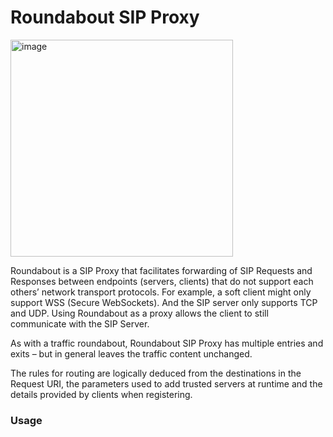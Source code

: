 # Roundabout SIP Proxy
<img width="356" height="347" alt="image" src="https://github.com/user-attachments/assets/5519bb5a-4816-41d3-81a5-02e2e0ea7894" />


Roundabout is a SIP Proxy that facilitates forwarding of SIP Requests and Responses between endpoints (servers, clients) that do not  support each others’ network transport protocols. For example, a soft client might only support WSS (Secure WebSockets). And the SIP server only supports TCP and UDP. Using Roundabout as a proxy allows the client to still communicate with the SIP Server.

As with a traffic roundabout, Roundabout SIP Proxy has multiple entries and exits – but in general leaves the traffic content unchanged.

The rules for routing are logically deduced from the destinations in the Request URI, the parameters used to add trusted servers at runtime and the details provided by clients when registering.

### Usage
